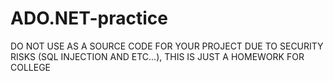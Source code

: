# ADO.NET-practice

DO NOT USE AS A SOURCE CODE FOR YOUR PROJECT DUE TO SECURITY RISKS (SQL INJECTION AND ETC...), THIS IS JUST A HOMEWORK FOR COLLEGE
